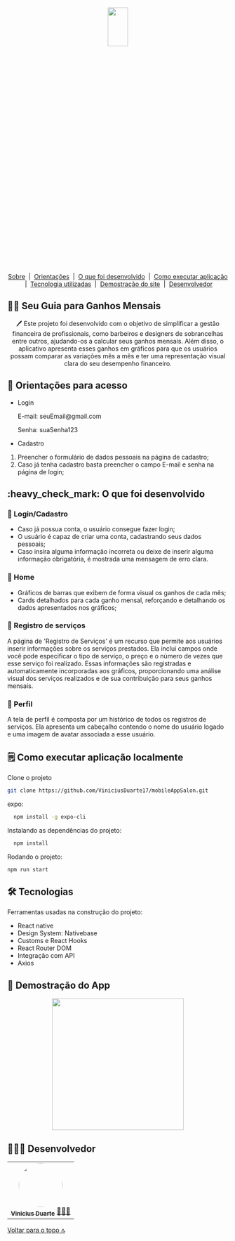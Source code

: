 <h1 id= "top" align="center"><img height="15%" width="30%" src="https://github.com/ViniciusDuarte17/mobileAppSalon/assets/92999708/05ed6b0b-5a62-43e3-abbf-53eaef015192"/>

</h1>

<p align="center">
  <a href="#sobre">Sobre</a> &#xa0;|&#xa0; 
  <a href="#orientar">Orientações</a> &#xa0;|&#xa0; 
  <a href="#funciona">O que foi desenvolvido</a> &#xa0;|&#xa0;
  <a href="#docu">Como executar aplicação</a>  &#xa0;|&#xa0;
   <a href="#Ti">Tecnologia utilizadas</a>  &#xa0;|&#xa0;
  <a href="#imagens">Demostração do site</a>  &#xa0;|&#xa0;
  <a href="#desenvolvedor">Desenvolvedor</a> 
</p>

<h2 id="sobre"> 👩‍💻 Seu Guia para Ganhos Mensais </h2>

<p align="center">
  🖊️ Este projeto foi desenvolvido com o objetivo de simplificar a gestão financeira de profissionais, como barbeiros e designers de sobrancelhas entre outros, ajudando-os a calcular seus ganhos mensais. Além disso, o aplicativo apresenta esses ganhos em gráficos para que os usuários possam comparar as variações mês a mês e ter uma representação visual clara do seu desempenho financeiro.
</p>

<h2 id="orientar">🚨 Orientações para acesso</h2>

- Login
  <p>E-mail: seuEmail@gmail.com</p>
  <p>Senha: suaSenha123</p>
- Cadastro

1. Preencher o formulário de dados pessoais na página de cadastro;
2. Caso já tenha cadastro basta preencher o campo E-mail e senha na página de login;

<h2 id="funciona">:heavy_check_mark: O que foi desenvolvido</h2>

<h3> 👤 Login/Cadastro</h3>

- Caso já possua conta, o usuário consegue fazer login;
- O usuário é capaz de criar uma conta, cadastrando seus dados pessoais;
- Caso insira alguma informação incorreta ou deixe de inserir alguma informação obrigatória, é mostrada uma mensagem de erro clara.

<h3>🏡 Home</h3>

- Gráficos de barras que exibem de forma visual os ganhos de cada mês;
- Cards detalhados para cada ganho mensal, reforçando e detalhando os dados apresentados nos gráficos;

<h3>📝 Registro de serviços</h3>

 <p>
    A página de 'Registro de Serviços' é um recurso que permite aos usuários inserir informações sobre os serviços prestados. Ela inclui campos onde você pode especificar o tipo de serviço, o preço e o número de vezes que esse serviço foi realizado. Essas informações são registradas e automaticamente incorporadas aos gráficos, proporcionando uma análise visual dos serviços realizados e de sua contribuição para seus ganhos mensais.
 </p>

 <h3>🤖 Perfil </h3>

  <p>
   A tela de perfil é composta por um histórico de todos os registros de serviços. Ela apresenta um cabeçalho contendo o nome do usuário logado e uma imagem de avatar associada a esse usuário.
 </p>
 
<h2 id="docu">🗒️ Como executar aplicação localmente</h2>
 Clone o projeto

```bash
git clone https://github.com/ViniciusDuarte17/mobileAppSalon.git
```

expo:

```bash
  npm install -g expo-cli
```

Instalando as dependências do projeto:

```bash
  npm install
```

Rodando o projeto:

```
npm run start
```

<h2 id="Ti"> 🛠 Tecnologias </h2>

Ferramentas usadas na construção do projeto:

- React native
- Design System: Nativebase
- Customs e React Hooks
- React Router DOM
- Integração com API
- Axios

<h2 id ="imagens"> 📱 Demostração do App</h2>
  <p align="center">
  <img width="300" src="https://github.com/ViniciusDuarte17/mobileAppSalon/assets/92999708/2fe317e8-503f-47ef-8b71-d6933114e03e.gif"/>
  </p>
<h2 id="desenvolvedor">👷🏻‍♂ Desenvolvedor</h2>
<table> 
<tr>
  <td align="center"><a href="https://github.com/ViniciusDuarte17"><img style="border-radius: 50%" src="https://user-images.githubusercontent.com/92999708/210431021-9923435c-eefe-4757-b8e2-e441910a4e88.png" width="100px" alt=""/>
 <br />
 <sub><b>Vinicius Duarte</b></sub></a> <a href="https://github.com/ViniciusDuarte17">👩🏻‍💻</a></td>
 </tr>
</table>

<a href="#top"> Voltar para o topo 🔝</a>
